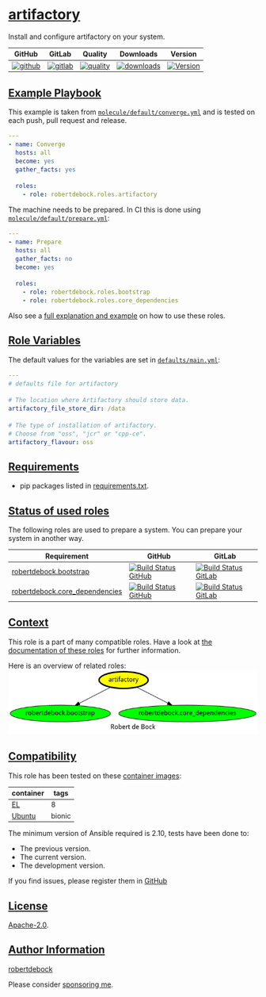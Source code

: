 # [artifactory](#artifactory)

Install and configure artifactory on your system.

|GitHub|GitLab|Quality|Downloads|Version|
|------|------|-------|---------|-------|
|[![github](https://github.com/robertdebock/ansible-role-artifactory/workflows/Ansible%20Molecule/badge.svg)](https://github.com/robertdebock/ansible-role-artifactory/actions)|[![gitlab](https://gitlab.com/robertdebock-iac/ansible-role-artifactory/badges/master/pipeline.svg)](https://gitlab.com/robertdebock-iac/ansible-role-artifactory)|[![quality](https://img.shields.io/ansible/quality/29550)](https://galaxy.ansible.com/robertdebock/artifactory)|[![downloads](https://img.shields.io/ansible/role/d/29550)](https://galaxy.ansible.com/robertdebock/artifactory)|[![Version](https://img.shields.io/github/release/robertdebock/ansible-role-artifactory.svg)](https://github.com/robertdebock/ansible-role-artifactory/releases/)|

## [Example Playbook](#example-playbook)

This example is taken from [`molecule/default/converge.yml`](https://github.com/robertdebock/ansible-role-artifactory/blob/master/molecule/default/converge.yml) and is tested on each push, pull request and release.

```yaml
---
- name: Converge
  hosts: all
  become: yes
  gather_facts: yes

  roles:
    - role: robertdebock.roles.artifactory
```

The machine needs to be prepared. In CI this is done using [`molecule/default/prepare.yml`](https://github.com/robertdebock/ansible-role-artifactory/blob/master/molecule/default/prepare.yml):

```yaml
---
- name: Prepare
  hosts: all
  gather_facts: no
  become: yes

  roles:
    - role: robertdebock.roles.bootstrap
    - role: robertdebock.roles.core_dependencies
```

Also see a [full explanation and example](https://robertdebock.nl/how-to-use-these-roles.html) on how to use these roles.

## [Role Variables](#role-variables)

The default values for the variables are set in [`defaults/main.yml`](https://github.com/robertdebock/ansible-role-artifactory/blob/master/defaults/main.yml):

```yaml
---
# defaults file for artifactory

# The location where Artifactory should store data.
artifactory_file_store_dir: /data

# The type of installation of artifactory.
# Choose from "oss", "jcr" or "cpp-ce".
artifactory_flavour: oss
```

## [Requirements](#requirements)

- pip packages listed in [requirements.txt](https://github.com/robertdebock/ansible-role-artifactory/blob/master/requirements.txt).

## [Status of used roles](#status-of-requirements)

The following roles are used to prepare a system. You can prepare your system in another way.

| Requirement | GitHub | GitLab |
|-------------|--------|--------|
|[robertdebock.bootstrap](https://galaxy.ansible.com/robertdebock/bootstrap)|[![Build Status GitHub](https://github.com/robertdebock/ansible-role-bootstrap/workflows/Ansible%20Molecule/badge.svg)](https://github.com/robertdebock/ansible-role-bootstrap/actions)|[![Build Status GitLab](https://gitlab.com/robertdebock-iac/ansible-role-bootstrap/badges/master/pipeline.svg)](https://gitlab.com/robertdebock-iac/ansible-role-bootstrap)|
|[robertdebock.core_dependencies](https://galaxy.ansible.com/robertdebock/core_dependencies)|[![Build Status GitHub](https://github.com/robertdebock/ansible-role-core_dependencies/workflows/Ansible%20Molecule/badge.svg)](https://github.com/robertdebock/ansible-role-core_dependencies/actions)|[![Build Status GitLab](https://gitlab.com/robertdebock-iac/ansible-role-core_dependencies/badges/master/pipeline.svg)](https://gitlab.com/robertdebock-iac/ansible-role-core_dependencies)|

## [Context](#context)

This role is a part of many compatible roles. Have a look at [the documentation of these roles](https://robertdebock.nl/) for further information.

Here is an overview of related roles:
![dependencies](https://raw.githubusercontent.com/robertdebock/ansible-role-artifactory/png/requirements.png "Dependencies")

## [Compatibility](#compatibility)

This role has been tested on these [container images](https://hub.docker.com/u/robertdebock):

|container|tags|
|---------|----|
|[EL](https://hub.docker.com/repository/docker/robertdebock/enterpriselinux/general)|8|
|[Ubuntu](https://hub.docker.com/repository/docker/robertdebock/ubuntu/general)|bionic|

The minimum version of Ansible required is 2.10, tests have been done to:

- The previous version.
- The current version.
- The development version.

If you find issues, please register them in [GitHub](https://github.com/robertdebock/ansible-role-artifactory/issues)

## [License](#license)

[Apache-2.0](https://github.com/robertdebock/ansible-role-artifactory/blob/master/LICENSE).

## [Author Information](#author-information)

[robertdebock](https://robertdebock.nl/)

Please consider [sponsoring me](https://github.com/sponsors/robertdebock).

